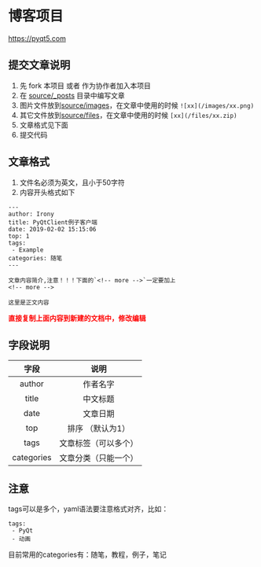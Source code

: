 # 博客项目

https://pyqt5.com

## 提交文章说明

1. 先 fork 本项目 或者 作为协作者加入本项目
2. 在 [source/_posts](source/_posts) 目录中编写文章
3. 图片文件放到[source/images](source/images)，在文章中使用的时候 `![xx](/images/xx.png)`
4. 其它文件放到[source/files](source/files)，在文章中使用的时候 `[xx](/files/xx.zip)`
5. 文章格式见下面
6. 提交代码

## 文章格式

1. 文件名必须为英文，且小于50字符
2. 内容开头格式如下
```
---
author: Irony
title: PyQtClient例子客户端
date: 2019-02-02 15:15:06
top: 1
tags: 
 - Example
categories: 随笔
---

文章内容简介,注意！！！下面的`<!-- more -->`一定要加上
<!-- more -->

这里是正文内容
```

<font color=red><b>直接复制上面内容到新建的文档中，修改编辑</b></font>

## 字段说明

| 字段 | 说明 |
| :------:| :------: |
| author | 作者名字 |
| title | 中文标题 |
| date | 文章日期 |
| top  | 排序 （默认为1）|
| tags | 文章标签（可以多个） |
| categories | 文章分类（只能一个） |

## 注意

tags可以是多个，yaml语法要注意格式对齐，比如：
```
tags:
 - PyQt
 - 动画
```

目前常用的categories有：随笔，教程，例子，笔记
